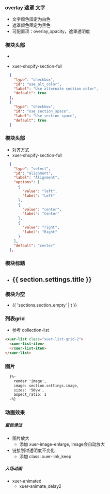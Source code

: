 ### overlay 遮罩 文字
  - 文字颜色固定为白色
  - 遮罩颜色固定为黑色
  - 可配置项：overlay_opacity，遮罩透明度

### 模块头部
  - <div class="ligo-list xuer-shopify-section {% if section.settings.use_section_space %} use_section_space{%- endif -%} {% if section.settings.use_alt_color %} use_alt_color{%- endif -%}">
  - xuer-shopify-section-full
  ```json
    {
      "type": "checkbox",
      "id": "use_alt_color",
      "label": "Use alternate section color",
      "default": true
    },
    {
      "type": "checkbox",
      "id": "use_section_space",
      "label": "Use section space",
      "default": true
    }
  ```
  ### 模块头部
  - 对齐方式
  - xuer-shopify-section-full
  ```json
    {
      "type": "select",
      "id": "alignment",
      "label": "Alignment",
      "options": [
        {
          "value": "left",
          "label": "Left"
        },
        {
          "value": "center",
          "label": "Center"
        },
        {
          "value": "right",
          "label": "Right"
        }
      ],
      "default": "center"
    },
  ```
### 模块标题
  - <h2 class="xuer-h2 xuer-section-title">{{ section.settings.title }}</h2>
### 模块为空
  - <p class="xuer-section-empty">{{ 'sections.section_empty' | t }}</p>

### 列表grid
  - 参考 collection-list
  ``` html
  <xuer-list class="xuer-list-grid-2">
    <xuer-list-item>
    </xuer-list-item>
  </xuer-list>
  ```
### 图片
``` html
  {%- 
    render 'image', 
    image: section.settings.image,
    sizes: '50vw',
    aspect_ratio: 1
  -%}
```
### 动画效果

##### 鼠标滑过
  - 图片放大
    - 添加 xuer-image-enlarge, image会自动放大
  - 链接划过透明度不变化
    - 添加 class: xuer-link_keep

##### 入场动画
  - xuer-animated
    - xuer-animate_delay2
